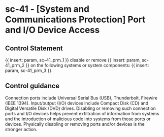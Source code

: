 # sc-41 - \[System and Communications Protection\] Port and I/O Device Access

## Control Statement

 {{ insert: param, sc-41_prm_1 }} disable or remove {{ insert: param, sc-41_prm_2 }} on the following systems or system components: {{ insert: param, sc-41_prm_3 }}.

## Control guidance

Connection ports include Universal Serial Bus (USB), Thunderbolt, Firewire (IEEE 1394). Input/output (I/O) devices include Compact Disk (CD) and Digital Versatile Disk (DVD) drives. Disabling or removing such connection ports and I/O devices helps prevent exfiltration of information from systems and the introduction of malicious code into systems from those ports or devices. Physically disabling or removing ports and/or devices is the stronger action.

